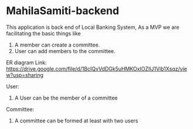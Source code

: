 # MahilaSamiti-backend
This application is back end of Local Banking System,
As a MVP we are facilitating the basic things like
1. A member can create a committee.
2. User can add members to the committee.

ER diagram Link: https://drive.google.com/file/d/1BcIQvVdDGk5uHMKOxIOZIlJ1Vib1Xsqz/view?usp=sharing

User:
1. A User can be the member of a committee

Committee:
1. A committee can be formed at least with two users
